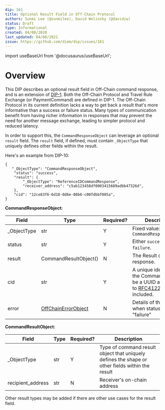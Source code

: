```yaml
---
dip: 161
title: Optional Result Field in Off-Chain Protocol
authors: Sunmi Lee (@sunmilee), David Wolinsky (@davidiw)
status: Draft
type: Informational
created: 04/08/2020
last_updated: 04/08/2021
issue: https://github.com/diem/dip/issues/161
---
```


import useBaseUrl from '@docusaurus/useBaseUrl';

# Overview

This DIP describes an optional result field in Off-Chain command response, and is an extension of [DIP-1](https://github.com/diem/dip/blob/main/dips/dip-1.mdx).
Both the Off-Chain Protocol and Travel Rule Exchange (or PaymentCommand) are defined in DIP-1. The Off-Chain Protocol in its current definition lacks a way to get back a result that's more informative than a success or failure status. Many types of communication benefit from having richer information in responses that may prevent the need for another message exchange, leading to simpler protocol and  reduced latency. 

In order to support this, the `CommandResponseObject` can leverage an optional `result` field. The `result` field, if defined, must contain `_ObjectType` that uniquely defines other fields within the result.

Here's an example from DIP-10:
```
{
   "_ObjectType": "CommandResponseObject",
    "status": "success",
    "result": {
	    "_ObjectType": "ReferenceIDCommandResponse",
	    "receiver_address": "c5ab123458df0003415689adbb47326d",
    },
    "cid": "12ce83f6-6d18-0d6e-08b6-c00fdbbf085a",
}
```

**CommandResponseObject:**

| Field 	    | Type 	     | Required? 	| Description 	           |
|-------	    |------	     |-----------	|-------------	           |
| _ObjectType   | str        | Y | Fixed value: `CommandResponseObject`|
| status       | str | Y | Either `success` or `failure`. |
| result       | CommandResultObject() | N | The Result object of response. |
| cid           | str         | Y            | A unique identifier for the Command. Should be a UUID according to [RFC4122](https://tools.ietf.org/html/rfc4122) with "-"'s included. |
| error | [OffChainErrorObject](https://github.com/diem/dip/blob/main/dips/dip-1.mdx#offchainerrorobject) | N | Details of the error when status == "failure" |

**CommandResultObject:**

| Field 	    | Type 	     | Required? 	| Description 	           |
|-------	    |------	     |-----------	|-------------	           |
| _ObjectType   | str        | Y | Type of command result object that uniquely defines the shape or other fields within the result |
| recipient_address       | str | N | Receiver's on-chain address |

Other result types may be added if there are other use cases for the result field.

